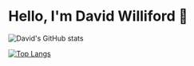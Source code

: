# Hello, I'm David Williford 👋

![David's GitHub stats](https://github-readme-stats.vercel.app/api?username=davidwilliford99&show_icons=true&theme=highcontrast)

[![Top Langs](https://github-readme-stats.vercel.app/api/top-langs/?username=davidwilliford&layout=compact)](https://github.com/anuraghazra/github-readme-stats)

<!-- GitHub readme stats comes with several built-in themes (e.g. dark, radical, merko, gruvbox, tokyonight, onedark, cobalt, synthwave, highcontrast, dracula). -->

